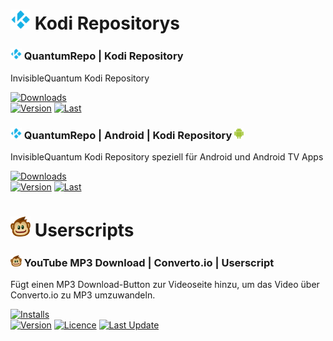# <a href="https://github.com/search?q=user%3AInvisibleQuantum+kodi"><img src="icons/kodi.svg" alt="drawing" width="32"/></a> Kodi Repositorys

### <a href="../../../repository.quantumrepo"><img src="icons/kodi.svg" alt="drawing" width="18"/></a> QuantumRepo | Kodi Repository
InvisibleQuantum Kodi Repository

[![Downloads](https://img.shields.io/github/downloads/invisiblequantum/repository.quantumrepo/total?color=important&label=Downloads&style=flat-square)](https://github.com/InvisibleQuantum/repository.quantumrepo/releases/latest)<br>
[![Version](https://img.shields.io/github/v/release/InvisibleQuantum/repository.quantumrepo?color=blue&label=Version&style=flat-square)](#)
[![Last](https://img.shields.io/github/release-date/InvisibleQuantum/repository.quantumrepo?color=blue&label=Letztes%20Update&style=flat-square)](#)<br>



### <a href="../../../repository.quantumrepo.android"><img src="icons/kodi.svg" alt="drawing" width="18"/></a> QuantumRepo | Android | Kodi Repository <a href="../../../repository.quantumrepo.android"><img src="icons/android.svg" alt="drawing" width="15"/></a>
InvisibleQuantum Kodi Repository speziell für Android und Android TV Apps

[![Downloads](https://img.shields.io/github/downloads/invisiblequantum/repository.quantumrepo.android/total?color=important&label=Downloads&style=flat-square)](https://github.com/InvisibleQuantum/repository.quantumrepo.android/releases/latest)<br>
[![Version](https://img.shields.io/github/v/release/InvisibleQuantum/repository.quantumrepo.android?color=blue&label=Version&style=flat-square)](#)
[![Last](https://img.shields.io/github/release-date/InvisibleQuantum/repository.quantumrepo.android?color=blue&label=Letztes%20Update&style=flat-square)](#)<br>

# <a href="https://github.com/search?q=user%3AInvisibleQuantum+userscript"><img src="icons/greasemonkey.svg" alt="drawing" width="32"/></a> Userscripts

### <a href="../../../YouTube-MP3-Download-Button-Converto.io-Userscript"><img src="icons/greasemonkey.svg" alt="drawing" width="18"/></a> YouTube MP3 Download | Converto.io | Userscript
Fügt einen MP3 Download-Button zur Videoseite hinzu, um das Video über Converto.io zu MP3 umzuwandeln.

[![Installs](https://img.shields.io/badge/dynamic/json?style=flat-square&color=important&label=Installs&query=total_installs&url=https://greasyfork.org/scripts/30633-youtube-mp3-download-converto-io-edge-firefox-chrome-safari-opera.json&cacheSeconds=5)](https://greasyfork.org/scripts/30633)<br>
[![Version](https://img.shields.io/badge/dynamic/json?style=flat-square&color=informational&label=Version&query=version&url=https://greasyfork.org/scripts/30633-youtube-mp3-download-converto-io-edge-firefox-chrome-safari-opera.json&cacheSeconds=5)](#)
[![Licence](https://img.shields.io/badge/dynamic/json?style=flat-square&color=informational&label=Licence&query=license&url=https://greasyfork.org/scripts/30633-youtube-mp3-download-converto-io-edge-firefox-chrome-safari-opera.json&cacheSeconds=5)](#)
[![Last Update](https://img.shields.io/badge/dynamic/json?style=flat-square&color=informational&label=Last%20Update&query=code_updated_at&url=https://greasyfork.org/scripts/30633-youtube-mp3-download-converto-io-edge-firefox-chrome-safari-opera.json&cacheSeconds=5)](#)
